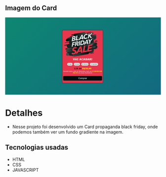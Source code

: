 ## Imagem do Card
<img src="img/site.png"> 


# Detalhes 
- Nesse projeto foi desenvolvido um Card propaganda black friday, onde podemos também ver um fundo gradiente na imagem.

## Tecnologias usadas
- HTML
- CSS
- JAVASCRIPT
